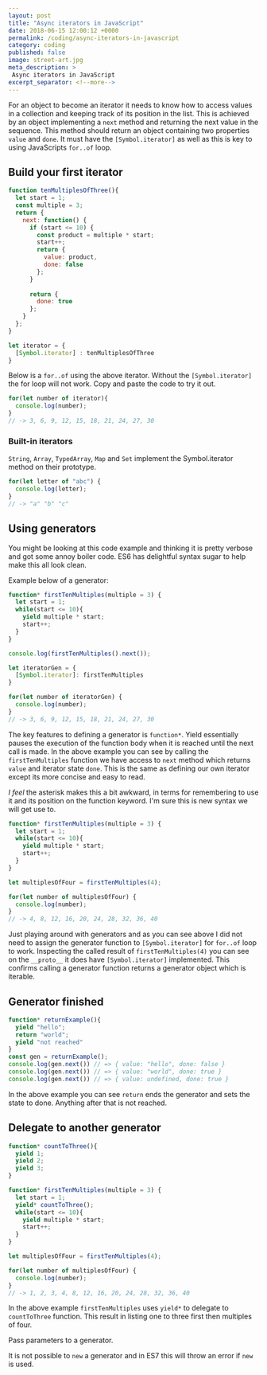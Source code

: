 ```yaml
---
layout: post
title: "Async iterators in JavaScript"
date: 2018-06-15 12:00:12 +0000
permalink: /coding/async-iterators-in-javascript
category: coding
published: false
image: street-art.jpg
meta_description: >
 Async iterators in JavaScript 
excerpt_separator: <!--more-->
---
```


For an object to become an iterator it needs to know how to access values in a collection and keeping track of its position in the list. This is achieved by an object implementing a `next` method and returning the next value in the sequence. This method should return an object containing two properties `value` and `done`. It must have the `[Symbol.iterator]` as well as this is key to using JavaScripts `for..of` loop.

<!--more-->

## Build your first iterator

```javascript
function tenMultiplesOfThree(){
  let start = 1;
  const multiple = 3;
  return {
    next: function() {
      if (start <= 10) {
        const product = multiple * start;
        start++;       
        return {
          value: product,
          done: false
        };
      }
      
      return {
        done: true
      };
    }
  };
}

let iterator = {
  [Symbol.iterator] : tenMultiplesOfThree
}
```

Below is a `for..of` using the above iterator. Without the `[Symbol.iterator]` the for loop will not work. Copy and paste the code to try it out.

```javascript
for(let number of iterator){
  console.log(number);
}
// -> 3, 6, 9, 12, 15, 18, 21, 24, 27, 30
```

### Built-in iterators

`String`, `Array`, `TypedArray`, `Map` and `Set` implement the Symbol.iterator method on their prototype.

```javascript
for(let letter of "abc") {
  console.log(letter);
}
// -> "a" "b" "c"
``` 

## Using generators

You might be looking at this code example and thinking it is pretty verbose and got some annoy boiler code. ES6 has delightful syntax sugar to help make this all look clean.

Example below of a generator:

```javascript
function* firstTenMultiples(multiple = 3) {
  let start = 1;
  while(start <= 10){
    yield multiple * start;
    start++;
  }
}

console.log(firstTenMultiples().next());

let iteratorGen = {
  [Symbol.iterator]: firstTenMultiples
}

for(let number of iteratorGen) {
  console.log(number);
}
// -> 3, 6, 9, 12, 15, 18, 21, 24, 27, 30
```

The key features to defining a generator is `function*`. Yield essentially pauses the execution of the function body when it is reached until the next call is made. In the above example you can see by calling the `firstTenMultiples` function we have access to `next` method which returns `value` and iterator state `done`. This is the same as defining our own iterator except its more concise and easy to read.

_I feel_ the asterisk makes this a bit awkward, in terms for remembering to use it and its position on the function keyword. I'm sure this is new syntax we will get use to.

```javascript
function* firstTenMultiples(multiple = 3) {
  let start = 1;
  while(start <= 10){
    yield multiple * start;
    start++;
  }
}

let multiplesOfFour = firstTenMultiples(4);

for(let number of multiplesOfFour) {
  console.log(number);
}
// -> 4, 8, 12, 16, 20, 24, 28, 32, 36, 40
```

Just playing around with generators and as you can see above I did not need to assign the generator function to `[Symbol.iterator]` for `for..of` loop to work. Inspecting the called result of `firstTenMultiples(4)` you can see on the `__proto__` it does have `[Symbol.iterator]` implemented. This confirms calling a generator function returns a generator object which is iterable.

## Generator finished

```javascript
function* returnExample(){
  yield "hello";
  return "world";
  yield "not reached"
}
const gen = returnExample();
console.log(gen.next()) // => { value: "hello", done: false }
console.log(gen.next()) // => { value: "world", done: true }
console.log(gen.next()) // => { value: undefined, done: true }
```

In the above example you can see `return` ends the generator and sets the state to done. Anything after that is not reached.

## Delegate to another generator

```javascript
function* countToThree(){
  yield 1;
  yield 2;
  yield 3;
}

function* firstTenMultiples(multiple = 3) {
  let start = 1;
  yield* countToThree();
  while(start <= 10){
    yield multiple * start;
    start++;
  }
}

let multiplesOfFour = firstTenMultiples(4);

for(let number of multiplesOfFour) {
  console.log(number);
}
// -> 1, 2, 3, 4, 8, 12, 16, 20, 24, 28, 32, 36, 40
```

In the above example `firstTenMultiples` uses `yield*` to delegate to `countToThree` function. This result in listing one to three first then multiples of four.

Pass parameters to a generator.

It is not possible to `new` a generator and in ES7 this will throw an error if `new` is used.